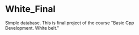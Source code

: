 # White_Final
Simple database. This is final project of the course "Basic Cpp Development. White belt."
